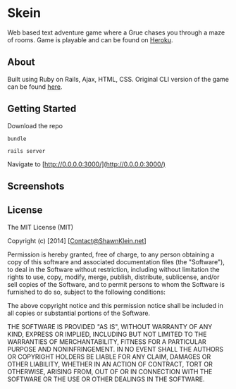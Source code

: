 # Skein

Web based text adventure game where a Grue chases you through a maze of rooms. Game is playable and can be found on [Heroku](https://skein-game.herokuapp.com/).

## About

Built using Ruby on Rails, Ajax, HTML, CSS. Original CLI version of the game can be found [here](https://github.com/Carpk/cli_skein).

## Getting Started

Download the repo

`bundle`

`rails server`

Navigate to [http://0.0.0.0:3000/](http://0.0.0.0:3000/)

## Screenshots



## License

The MIT License (MIT)

Copyright (c) [2014] [Contact@ShawnKlein.net]

Permission is hereby granted, free of charge, to any person obtaining a copy
of this software and associated documentation files (the "Software"), to deal
in the Software without restriction, including without limitation the rights
to use, copy, modify, merge, publish, distribute, sublicense, and/or sell
copies of the Software, and to permit persons to whom the Software is
furnished to do so, subject to the following conditions:

The above copyright notice and this permission notice shall be included in all
copies or substantial portions of the Software.

THE SOFTWARE IS PROVIDED "AS IS", WITHOUT WARRANTY OF ANY KIND, EXPRESS OR
IMPLIED, INCLUDING BUT NOT LIMITED TO THE WARRANTIES OF MERCHANTABILITY,
FITNESS FOR A PARTICULAR PURPOSE AND NONINFRINGEMENT. IN NO EVENT SHALL THE
AUTHORS OR COPYRIGHT HOLDERS BE LIABLE FOR ANY CLAIM, DAMAGES OR OTHER
LIABILITY, WHETHER IN AN ACTION OF CONTRACT, TORT OR OTHERWISE, ARISING FROM,
OUT OF OR IN CONNECTION WITH THE SOFTWARE OR THE USE OR OTHER DEALINGS IN THE
SOFTWARE.
